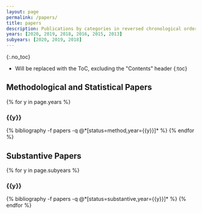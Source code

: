 ```yaml
---
layout: page
permalink: /papers/
title: papers
description: Publications by categories in reversed chronological order. *indicates joint co-authorship. Generated by jekyll-scholar. See my <a href="https://scholar.google.ca/citations?user=9XJum2AAAAAJ&hl=en"><font color="blue">Google Scholar page</font></a> for complete list.
years: [2020, 2019, 2018, 2016, 2015, 2013]
subyears: [2020, 2019, 2018]
---
```



{:.no_toc}

* Will be replaced with the ToC, excluding the "Contents" header
{:toc}


## Methodological and Statistical Papers


{% for y in page.years %}
  <h3 class="year">{{y}}</h3>
  {% bibliography -f papers -q @*[status=method,year={{y}}]* %}
{% endfor %}




## Substantive Papers


{% for y in page.subyears %}
  <h3 class="year">{{y}}</h3>
  {% bibliography -f papers -q @*[status=substantive,year={{y}}]* %}
{% endfor %}

